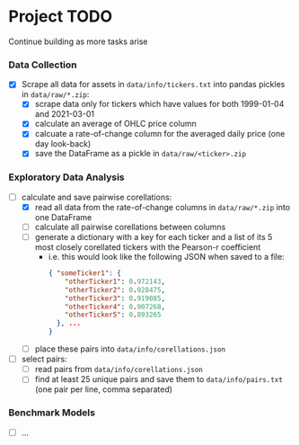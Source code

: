 # Project TODO
Continue building as more tasks arise

### Data Collection
- [X] Scrape all data for assets in `data/info/tickers.txt` into pandas pickles in `data/raw/*.zip`:
  - [X] scrape data only for tickers which have values for both 1999-01-04 and 2021-03-01
  - [X] calculate an average of OHLC price column
  - [X] calcuate a rate-of-change column for the averaged daily price (one day look-back)
  - [X] save the DataFrame as a pickle in `data/raw/<ticker>.zip`

### Exploratory Data Analysis
- [ ] calculate and save pairwise corellations:
  - [X] read all data from the rate-of-change columns in `data/raw/*.zip` into one DataFrame
  - [ ] calculate all pairwise corellations between columns
  - [ ] generate a dictionary with a key for each ticker and a list of its 5 most closely corellated tickers with the Pearson-r coefficient
    - i.e. this would look like the following JSON when saved to a file:
      ```JSON
      { "someTicker1": {
          "otherTicker1": 0.972143,
          "otherTicker2": 0.928475,
          "otherTicker3": 0.919085,
          "otherTicker4": 0.907268,
          "otherTicker5": 0.893265
        }, ...
      }
      ```
  - [ ] place these pairs into `data/info/corellations.json`
- [ ] select pairs:
  - [ ] read pairs from `data/info/corellations.json`
  - [ ] find at least 25 unique pairs and save them to `data/info/pairs.txt` (one pair per line, comma separated)

### Benchmark Models
- [ ] ...
